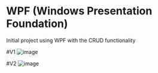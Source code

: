 # WPF (Windows Presentation Foundation)
Initial project using WPF with the CRUD functionality

#V1
![image](https://user-images.githubusercontent.com/50721734/182400273-b8d76cdb-9adc-4cd1-8580-d96b92c6618b.png)

#V2
![image](https://user-images.githubusercontent.com/50721734/182853772-238422f7-db2e-4bd9-9749-ae0c302693ee.png)
